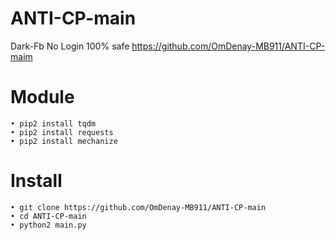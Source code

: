 # ANTI-CP-main
Dark-Fb No Login 100% safe
https://github.com/OmDenay-MB911/ANTI-CP-maim
# Module
```
• pip2 install tqdm
• pip2 install requests
• pip2 install mechanize
```
# Install
```
• git clone https://github.com/OmDenay-MB911/ANTI-CP-main
• cd ANTI-CP-main
• python2 main.py
```
